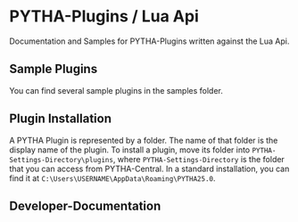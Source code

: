# PYTHA-Plugins / Lua Api

Documentation and Samples for PYTHA-Plugins written against the Lua Api.

## Sample Plugins

You can find several sample plugins in the samples folder. 

## Plugin Installation

A PYTHA Plugin is represented by a folder. The name of that folder is the display name of the plugin. To install a plugin, move its folder into `PYTHA-Settings-Directory\plugins`, where `PYTHA-Settings-Directory` is the folder that you can access from PYTHA-Central. In a standard installation, you can find it at `C:\Users\USERNAME\AppData\Roaming\PYTHA25.0`.

## Developer-Documentation


